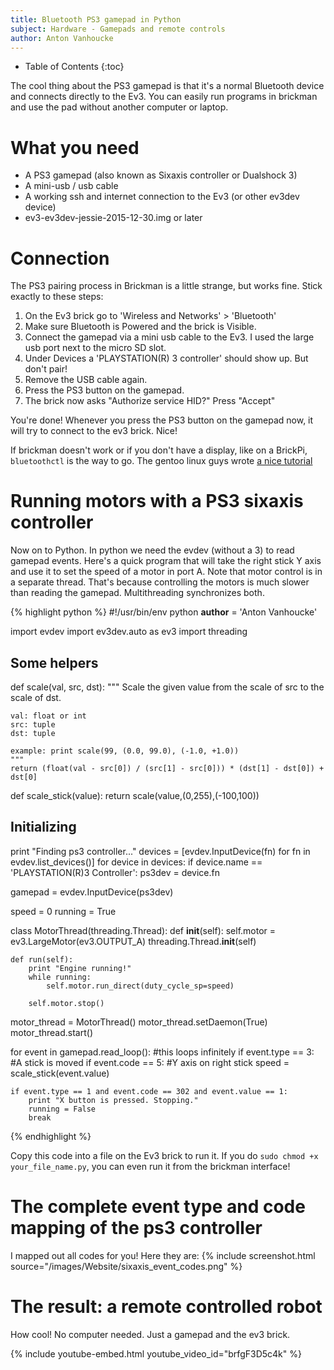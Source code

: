 ```yaml
---
title: Bluetooth PS3 gamepad in Python
subject: Hardware - Gamepads and remote controls
author: Anton Vanhoucke
---
```


* Table of Contents
{:toc}

The cool thing about the PS3 gamepad is that it's a normal Bluetooth device and connects directly to the Ev3. You can easily run programs in brickman and use the pad without another computer or laptop.

# What you need
- A PS3 gamepad (also known as Sixaxis controller or Dualshock 3)
- A mini-usb / usb cable
- A working ssh and internet connection to the Ev3 (or other ev3dev device)
- ev3-ev3dev-jessie-2015-12-30.img or later

# Connection
The PS3 pairing process in Brickman is a little strange, but works fine. Stick exactly to these steps: 

1. On the Ev3 brick go to 'Wireless and Networks' > 'Bluetooth'
2. Make sure Bluetooth is Powered and the brick is Visible. 
3. Connect the gamepad via a mini usb cable to the Ev3. I used the large usb port next to the micro SD slot.
4. Under Devices a 'PLAYSTATION(R) 3 controller' should show up. But don't pair!
4. Remove the USB cable again.
5. Press the PS3 button on the gamepad.
6. The brick now asks "Authorize service HID?" Press "Accept" 

You're done! Whenever you press the PS3 button on the gamepad now, it will try to connect to the ev3 brick. Nice!

If brickman doesn't work or if you don't have a display, like on a BrickPi, `bluetoothctl` is the way to go. The gentoo linux guys wrote [a nice tutorial](https://wiki.gentoo.org/wiki/Sony_DualShock)


# Running motors with a PS3 sixaxis controller
Now on to Python. In python we need the evdev (without a 3) to read gamepad events. Here's a quick program that will take the right stick Y axis and use it to set the speed of a motor in port A. Note that motor control is in a separate thread. That's because controlling the motors is much slower than reading the gamepad. Multithreading synchronizes both.

{% highlight python %}
#!/usr/bin/env python
__author__ = 'Anton Vanhoucke'

import evdev
import ev3dev.auto as ev3
import threading

## Some helpers ##
def scale(val, src, dst):
    """
    Scale the given value from the scale of src to the scale of dst.

    val: float or int
    src: tuple
    dst: tuple

    example: print scale(99, (0.0, 99.0), (-1.0, +1.0))
    """
    return (float(val - src[0]) / (src[1] - src[0])) * (dst[1] - dst[0]) + dst[0]

def scale_stick(value):
    return scale(value,(0,255),(-100,100))

## Initializing ##
print "Finding ps3 controller..."
devices = [evdev.InputDevice(fn) for fn in evdev.list_devices()]
for device in devices:
    if device.name == 'PLAYSTATION(R)3 Controller':
        ps3dev = device.fn

gamepad = evdev.InputDevice(ps3dev)

speed = 0
running = True

class MotorThread(threading.Thread):
    def __init__(self):
        self.motor = ev3.LargeMotor(ev3.OUTPUT_A)
        threading.Thread.__init__(self)

    def run(self):
        print "Engine running!"
        while running:
            self.motor.run_direct(duty_cycle_sp=speed)

        self.motor.stop()

motor_thread = MotorThread()
motor_thread.setDaemon(True)
motor_thread.start()


for event in gamepad.read_loop():   #this loops infinitely
    if event.type == 3:             #A stick is moved
        if event.code == 5:         #Y axis on right stick
            speed = scale_stick(event.value)

    if event.type == 1 and event.code == 302 and event.value == 1:
        print "X button is pressed. Stopping."
        running = False
        break
{% endhighlight %}

Copy this code into a file on the Ev3 brick to run it. If you do `sudo chmod +x your_file_name.py`, you can even run it from the brickman interface!

# The complete event type and code mapping of the ps3 controller
I mapped out all codes for you! Here they are:
{% include screenshot.html source="/images/Website/sixaxis_event_codes.png" %}

# The result: a remote controlled robot
How cool! No computer needed. Just a gamepad and the ev3 brick. 

{% include youtube-embed.html youtube_video_id="brfgF3D5c4k" %}
